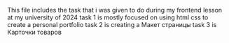 This file includes the task that  i was given to do during my frontend lesson at my university of 2024
task 1 is mostly focused on using html css to create a personal portfolio
task 2 is creating a Макет страницы 
task 3 is Карточки товаров
